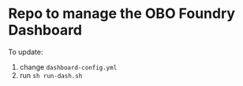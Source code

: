 # Repo to manage the OBO Foundry Dashboard

To update:

1. change `dashboard-config.yml`
2. run `sh run-dash.sh`